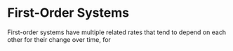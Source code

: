 # First-Order Systems

First-order systems have multiple related rates that tend to depend on each other for their change over time, for 